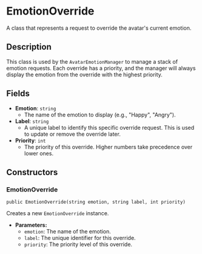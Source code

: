 # EmotionOverride

A class that represents a request to override the avatar's current emotion.

## Description

This class is used by the `AvatarEmotionManager` to manage a stack of emotion requests. Each override has a priority, and the manager will always display the emotion from the override with the highest priority.

## Fields

-   **Emotion**: `string`
    -   The name of the emotion to display (e.g., "Happy", "Angry").
-   **Label**: `string`
    -   A unique label to identify this specific override request. This is used to update or remove the override later.
-   **Priority**: `int`
    -   The priority of this override. Higher numbers take precedence over lower ones.

## Constructors

### EmotionOverride
`public EmotionOverride(string emotion, string label, int priority)`

Creates a new `EmotionOverride` instance.

-   **Parameters:**
    -   `emotion`: The name of the emotion.
    -   `label`: The unique identifier for this override.
    -   `priority`: The priority level of this override.
